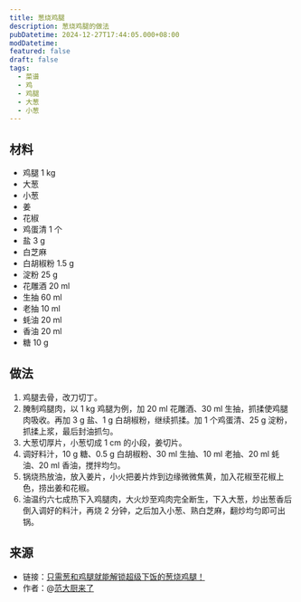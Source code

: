 ```yaml
---
title: 葱烧鸡腿
description: 葱烧鸡腿的做法
pubDatetime: 2024-12-27T17:44:05.000+08:00
modDatetime: 
featured: false
draft: false
tags:
  - 菜谱
  - 鸡
  - 鸡腿
  - 大葱
  - 小葱
---
```


## 材料

* 鸡腿 1 kg  
* 大葱  
* 小葱  
* 姜  
* 花椒  
* 鸡蛋清 1 个
* 盐 3 g
* 白芝麻  
* 白胡椒粉 1.5 g
* 淀粉 25 g
* 花雕酒 20 ml
* 生抽 60 ml
* 老抽 10 ml
* 蚝油 20 ml
* 香油 20 ml
* 糖 10 g

## 做法

1. 鸡腿去骨，改刀切丁。
2. 腌制鸡腿肉，以 1 kg 鸡腿为例，加 20 ml 花雕酒、30 ml 生抽，抓揉使鸡腿肉吸收。再加 3 g 盐、1 g 白胡椒粉，继续抓揉。加 1 个鸡蛋清、25 g 淀粉，抓揉上浆，最后封油抓匀。
3. 大葱切厚片，小葱切成 1 cm 的小段，姜切片。
4. 调好料汁，10 g 糖、0.5 g 白胡椒粉、30 ml 生抽、10 ml 老抽、20 ml 蚝油、20 ml 香油，搅拌均匀。
5. 锅烧热放油，放入姜片，小火把姜片炸到边缘微微焦黄，加入花椒至花椒上色，捞出姜和花椒。
6. 油温约六七成热下入鸡腿肉，大火炒至鸡肉完全断生，下入大葱，炒出葱香后倒入调好的料汁，再烧 2 分钟，之后加入小葱、熟白芝麻，翻炒均匀即可出锅。

## 来源

* 链接：[只需葱和鸡腿就能解锁超级下饭的葱烧鸡腿！](https://www.bilibili.com/video/BV1xzmoY8Ejq/)
* 作者：@[范大厨来了](https://space.bilibili.com/559000080/)
